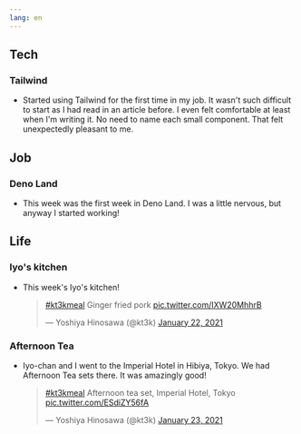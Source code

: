 ```yaml
---
lang: en
---
```


## Tech

### Tailwind

- Started using Tailwind for the first time in my job. It wasn't such difficult to start as I had read in an article before. I even felt comfortable at least when I'm writing it. No need to name each small component. That felt unexpectedly pleasant to me.

## Job

### Deno Land

- This week was the first week in Deno Land. I was a little nervous, but anyway I started working!

## Life

### Iyo's kitchen

- This week's Iyo's kitchen!

  <blockquote class="twitter-tweet"><p lang="en" dir="ltr"><a href="https://twitter.com/hashtag/kt3kmeal?src=hash&amp;ref_src=twsrc%5Etfw">#kt3kmeal</a> Ginger fried pork <a href="https://t.co/IXW20MhhrB">pic.twitter.com/IXW20MhhrB</a></p>&mdash; Yoshiya Hinosawa (@kt3k) <a href="https://twitter.com/kt3k/status/1352635972404449283?ref_src=twsrc%5Etfw">January 22, 2021</a></blockquote> <script async src="https://platform.twitter.com/widgets.js" charset="utf-8"></script>

### Afternoon Tea

- Iyo-chan and I went to the Imperial Hotel in Hibiya, Tokyo. We had Afternoon Tea sets there. It was amazingly good!

  <blockquote class="twitter-tweet"><p lang="tl" dir="ltr"><a href="https://twitter.com/hashtag/kt3kmeal?src=hash&amp;ref_src=twsrc%5Etfw">#kt3kmeal</a> Afternoon tea set, Imperial Hotel, Tokyo <a href="https://t.co/ESdiZY56fA">pic.twitter.com/ESdiZY56fA</a></p>&mdash; Yoshiya Hinosawa (@kt3k) <a href="https://twitter.com/kt3k/status/1352946745534160896?ref_src=twsrc%5Etfw">January 23, 2021</a></blockquote> <script async src="https://platform.twitter.com/widgets.js" charset="utf-8"></script>
